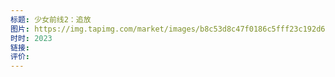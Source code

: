 ```yaml
---
标题: 少女前线2：追放
图片: https://img.tapimg.com/market/images/b8c53d8c47f0186c5fff23c192d682d9.png/appicon
时时: 2023
链接: 
评价:
---
```


